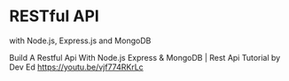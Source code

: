 # RESTful API

with Node.js, Express.js and MongoDB

Build A Restful Api With Node.js Express & MongoDB | Rest Api Tutorial by Dev Ed https://youtu.be/vjf774RKrLc